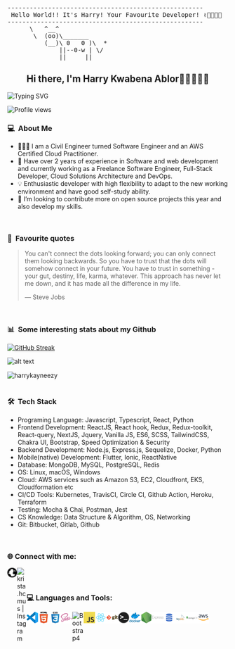 <!-- ### Hi there 👋🧑🏾‍💻 -->

<!--
**HarryKayNeezy/HarryKayNeezy** is a ✨ _special_ ✨ repository because its `README.md` (this file) appears on your GitHub profile.

Here are some ideas to get you started:

- 🔭 I’m currently working on ...
- 🌱 I’m currently learning ...
- 👯 I’m looking to collaborate on ...
- 🤔 I’m looking for help with ...
- 💬 Ask me about ...
- 📫 How to reach me: ...
- 😄 Pronouns: ...
- ⚡ Fun fact: ...
-->

<pre>

-----------------------------------------------------
<span> Hello World!! It's Harry! Your Favourite Developer! ✌🏾🧑🏾‍💻 </span>
-----------------------------------------------------
      \   ^__^
       \  (oo)\_______
          (__)\ 0   0 )\  *
              ||--0-w | \/
              ||     ||
</pre>


<div align="center">
  <h2> 
     Hi there, I'm Harry Kwabena Ablor✌🏾🧑🏾‍💻
  </h2>
</div>

![Typing SVG](https://readme-typing-svg.herokuapp.com?font=arial&color=5594F0&lines=Software%20Engineer)

![Profile views](https://komarev.com/ghpvc/?username=harrykayneezy)

### 💻 &nbsp;About Me
- 🧑🏾‍💻  I am a Civil Engineer turned Software Engineer and an AWS Certified Cloud Practitioner.
- 🔭  Have over 2 years of experience in Software and web development and currently working as a Freelance Software Engineer, Full-Stack Developer, Cloud Solutions Architecture and DevOps.
- 💡  Enthusiastic developer with high flexibility to adapt to the new working environment and have good self-study ability.
- 🤔 I’m looking to contribute more on open source projects this year and also develop my skills.

<br>

### 💬 &nbsp;Favourite quotes
> You can't connect the dots looking forward; you can only connect them looking backwards. So you have to trust that the dots will somehow connect in your future. You have to trust in something - your gut, destiny, life, karma, whatever. This approach has never let me down, and it has made all the difference in my life.
>
>— Steve Jobs

<br />

### 📊 &nbsp;Some interesting stats about my Github

[![GitHub Streak](http://github-readme-streak-stats.herokuapp.com?user=harrykayneezy&theme=ayu-light&date_format=M%20j%5B%2C%20Y%5D&background=FFFFFF&stroke=5594F0&sideNums=5594F0&sideLabels=5594F0&border=D0D7DE)](https://git.io/streak-stats)

![alt text](https://github-readme-stats.vercel.app/api?username=harrykayneezy&show_icons=true&include_all_commits=true&count_private=true)

<div><img align="center" src="https://github-readme-stats.vercel.app/api/top-langs/?username=harrykayneezy&layout=compact&hide=html" alt="harrykayneezy" /></div>

<br />

### 🛠 &nbsp;Tech Stack
- Programing Language: Javascript, Typescript, React, Python 
- Frontend Development: ReactJS, React hook, Redux, Redux-toolkit, React-query, NextJS, Jquery, Vanilla JS, ES6, SCSS, TailwindCSS, Chakra UI, Bootstrap, Speed Optimization & Security
- Backend Development: Node.js, Express.js, Sequelize, Docker, Python
- Mobile(native) Development: Flutter, Ionic, ReactNative
- Database: MongoDB, MySQL, PostgreSQL, Redis
- OS: Linux, macOS, Windows 
- Cloud: AWS services such as Amazon S3, EC2, Cloudfront, EKS, Cloudformation etc
      <!-- Build & Bundle Tools: Grunt, Gulp, webpack -->
- CI/CD Tools: Kubernetes, TravisCI, Circle CI, Github Action, Heroku, Terraform 
- Testing: Mocha & Chai, Postman, Jest 
- CS Knowledge: Data Structure & Algorithm, OS, Networking 
      <!-- Project management tools: Jira, Clickup, Notion, Trello -->
- Git: Bitbucket, Gitlab, Github 
<br />


### 🌐&nbsp;Connect with me:
[<img align="left" alt="" width="22px" src="https://raw.githubusercontent.com/iconic/open-iconic/master/svg/globe.svg" />][linkedin]
[<img align="left" alt="krista.hcmus | Instagram" width="22px" src="https://cdn.jsdelivr.net/npm/simple-icons@v3/icons/github.svg" />][github]

<br />
<br />

### 💻&nbsp;Languages and Tools:

[<img align="left" alt="Visual Studio Code" width="26px" src="https://raw.githubusercontent.com/github/explore/80688e429a7d4ef2fca1e82350fe8e3517d3494d/topics/visual-studio-code/visual-studio-code.png" />][github]
[<img align="left" alt="HTML5" width="26px" src="https://raw.githubusercontent.com/github/explore/80688e429a7d4ef2fca1e82350fe8e3517d3494d/topics/html/html.png" />][github]
[<img align="left" alt="CSS3" width="26px" src="https://raw.githubusercontent.com/github/explore/80688e429a7d4ef2fca1e82350fe8e3517d3494d/topics/css/css.png" />][github]
[<img align="left" alt="Sass" width="26px" src="https://raw.githubusercontent.com/github/explore/80688e429a7d4ef2fca1e82350fe8e3517d3494d/topics/sass/sass.png" />][github]
[<img align="left" alt="Bootstrap4" width="26px" src="https://img.icons8.com/color/48/000000/bootstrap.png"/>][github]
[<img align="left" alt="JavaScript" width="26px" src="https://raw.githubusercontent.com/github/explore/80688e429a7d4ef2fca1e82350fe8e3517d3494d/topics/javascript/javascript.png" />][github]
[<img align="left" alt="React" width="26px" src="https://raw.githubusercontent.com/github/explore/80688e429a7d4ef2fca1e82350fe8e3517d3494d/topics/react/react.png" />][github]
[<img align="left" alt="Git" width="26px" src="https://raw.githubusercontent.com/github/explore/80688e429a7d4ef2fca1e82350fe8e3517d3494d/topics/git/git.png" />][github]
[<img align="left" alt="Terminal" width="26px" src="https://raw.githubusercontent.com/github/explore/80688e429a7d4ef2fca1e82350fe8e3517d3494d/topics/terminal/terminal.png" />][github]
 <!-- [<img align="left" alt="Java" width="26px" src="https://img.icons8.com/color/48/000000/java-coffee-cup-logo.png"/>][github] -->
[<img align="left" alt="Docker" width="26px" src="https://raw.githubusercontent.com/github/explore/80688e429a7d4ef2fca1e82350fe8e3517d3494d/topics/docker/docker.png" />][github]
[<img align="left" alt="Node.js" width="26px" src="https://raw.githubusercontent.com/github/explore/80688e429a7d4ef2fca1e82350fe8e3517d3494d/topics/nodejs/nodejs.png" />][github]
[<img align="left" alt="Express" width="26px" src="https://raw.githubusercontent.com/github/explore/80688e429a7d4ef2fca1e82350fe8e3517d3494d/topics/express/express.png" />][github]
[<img align="left" alt="SQL" width="26px" src="https://raw.githubusercontent.com/github/explore/80688e429a7d4ef2fca1e82350fe8e3517d3494d/topics/sql/sql.png" />][github]
[<img align="left" alt="MySQL" width="26px" src="https://raw.githubusercontent.com/github/explore/80688e429a7d4ef2fca1e82350fe8e3517d3494d/topics/mysql/mysql.png" />][github]
[<img align="left" alt="MongoDB" width="26px" src="https://raw.githubusercontent.com/github/explore/80688e429a7d4ef2fca1e82350fe8e3517d3494d/topics/mongodb/mongodb.png" />][github]
[<img align="left" alt="AWS" width="26px" src="https://raw.githubusercontent.com/github/explore/80688e429a7d4ef2fca1e82350fe8e3517d3494d/topics/aws/aws.png" />][github]
<br />
<br />

[linkedin]: https://www.linkedin.com/in/harry-kwabena-ablor/
[github]: https://github.com/harrykayneezy
